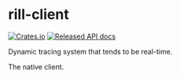 # rill-client

[![Crates.io][crates-badge]][crates-url]
[![Released API docs][docs-badge]][docs-url]

[crates-badge]: https://img.shields.io/crates/v/rill-client.svg
[crates-url]: https://crates.io/crates/rill-client
[docs-badge]: https://docs.rs/rill-client/badge.svg
[docs-url]: https://docs.rs/rill-client

Dynamic tracing system that tends to be real-time.

The native client.
